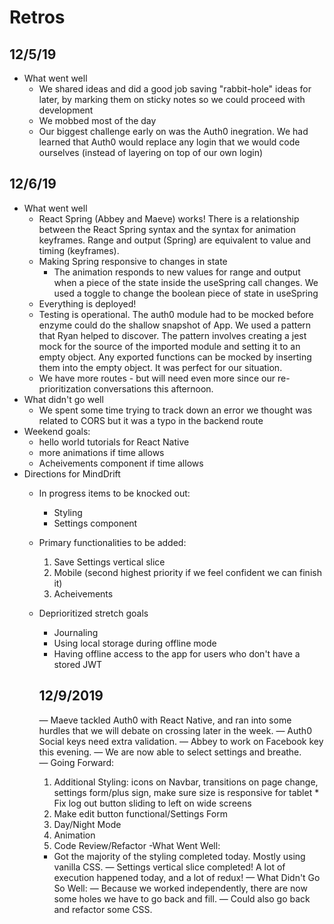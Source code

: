 # Retros

## 12/5/19
- What went well
  - We shared ideas and did a good job saving "rabbit-hole" ideas for later, by marking them on sticky notes so we could proceed with development
  - We mobbed most of the day
  - Our biggest challenge early on was the Auth0 inegration. We had learned that Auth0 would replace any login that we would code ourselves (instead of layering on top of our own login)

## 12/6/19
- What went well
  - React Spring (Abbey and Maeve) works! There is a relationship between the React Spring syntax and the syntax for animation keyframes. Range and output (Spring) are equivalent to value and timing (keyframes).
  - Making Spring responsive to changes in state
    - The animation responds to new values for range and output when a piece of the state inside the useSpring call changes. We used a toggle to change the boolean piece of state in useSpring
  - Everything is deployed!
  - Testing is operational. The auth0 module had to be mocked before enzyme could do the shallow snapshot of App. We used a pattern that Ryan helped to discover. The pattern involves creating a jest mock for the source of the imported module and setting it to an empty object. Any exported functions can be mocked by inserting them into the empty object. It was perfect for our situation.
  - We have more routes - but will need even more since our re-prioritization conversations this afternoon.
- What didn't go well
  - We spent some time trying to track down an error we thought was related to CORS but it was a typo in the backend route
- Weekend goals:
  - hello world tutorials for React Native 
  - more animations if time allows
  - Acheivements component if time allows
- Directions for MindDrift
  - In progress items to be knocked out:
    - Styling 
    - Settings component
  - Primary functionalities to be added:
    1. Save Settings vertical slice
    2. Mobile (second highest priority if we feel confident we can finish it)
    3. Acheivements
  - Deprioritized stretch goals
    - Journaling
    - Using local storage during offline mode
    - Having offline access to the app for users who don't have a stored JWT

    ## 12/9/2019
    — Maeve tackled Auth0 with React Native, and ran into some hurdles that we will debate on crossing later in the week. 
    — Auth0 Social keys need extra validation. 
      — Abbey to work on Facebook key this evening.
    — We are now able to select settings and breathe. 
    — Going Forward:
      1. Additional Styling: icons on Navbar, transitions on page change, settings form/plus sign, make sure size is responsive for tablet
        * Fix log out button sliding to left on wide screens
      2. Make edit button functional/Settings Form
      3. Day/Night Mode
      4. Animation
      5. Code Review/Refactor
    -What Went Well:
      - Got the majority of the styling completed today. Mostly using vanilla CSS.
      — Settings vertical slice completed! A lot of execution happened today, and a lot of redux!
    — What Didn't Go So Well: 
      — Because we worked independently, there are now some holes we have to go back and fill. 
    — Could also go back and refactor some CSS. 

